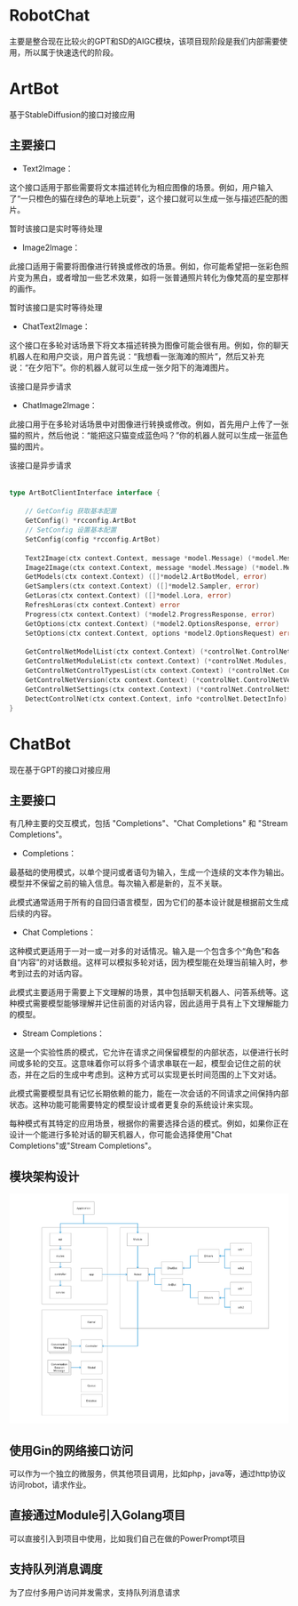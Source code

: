 
# RobotChat
主要是整合现在比较火的GPT和SD的AIGC模块，该项目现阶段是我们内部需要使用，所以属于快速迭代的阶段。

# ArtBot
基于StableDiffusion的接口对接应用

## 主要接口

* Text2Image：

这个接口适用于那些需要将文本描述转化为相应图像的场景。例如，用户输入了“一只橙色的猫在绿色的草地上玩耍”，这个接口就可以生成一张与描述匹配的图片。

暂时该接口是实时等待处理

* Image2Image：

此接口适用于需要将图像进行转换或修改的场景。例如，你可能希望把一张彩色照片变为黑白，或者增加一些艺术效果，如将一张普通照片转化为像梵高的星空那样的画作。

暂时该接口是实时等待处理

* ChatText2Image：

这个接口在多轮对话场景下将文本描述转换为图像可能会很有用。例如，你的聊天机器人在和用户交谈，用户首先说：“我想看一张海滩的照片”，然后又补充说：“在夕阳下”。你的机器人就可以生成一张夕阳下的海滩图片。

该接口是异步请求

* ChatImage2Image：

此接口用于在多轮对话场景中对图像进行转换或修改。例如，首先用户上传了一张猫的照片，然后他说：“能把这只猫变成蓝色吗？”你的机器人就可以生成一张蓝色猫的图片。

该接口是异步请求

```go

type ArtBotClientInterface interface {

	// GetConfig 获取基本配置
	GetConfig() *rcconfig.ArtBot
	// SetConfig 设置基本配置
	SetConfig(config *rcconfig.ArtBot)

	Text2Image(ctx context.Context, message *model.Message) (*model.Message, error)
	Image2Image(ctx context.Context, message *model.Message) (*model.Message, error)
	GetModels(ctx context.Context) ([]*model2.ArtBotModel, error)
	GetSamplers(ctx context.Context) ([]*model2.Sampler, error)
	GetLoras(ctx context.Context) ([]*model.Lora, error)
	RefreshLoras(ctx context.Context) error
	Progress(ctx context.Context) (*model2.ProgressResponse, error)
	GetOptions(ctx context.Context) (*model2.OptionsResponse, error)
	SetOptions(ctx context.Context, options *model2.OptionsRequest) error

	GetControlNetModelList(ctx context.Context) (*controlNet.ControlNetModels, error)
	GetControlNetModuleList(ctx context.Context) (*controlNet.Modules, error)
	GetControlNetControlTypesList(ctx context.Context) (*controlNet.ControlNetTypes, error)
	GetControlNetVersion(ctx context.Context) (*controlNet.ControlNetVersion, error)
	GetControlNetSettings(ctx context.Context) (*controlNet.ControlNetSettings, error)
	DetectControlNet(ctx context.Context, info *controlNet.DetectInfo) (interface{}, error)
}


```

# ChatBot
现在基于GPT的接口对接应用



## 主要接口
有几种主要的交互模式，包括 "Completions"、"Chat Completions" 和 "Stream Completions"。
* Completions：

最基础的使用模式，以单个提问或者语句为输入，生成一个连续的文本作为输出。模型并不保留之前的输入信息。每次输入都是新的，互不关联。

此模式通常适用于所有的自回归语言模型，因为它们的基本设计就是根据前文生成后续的内容。

* Chat Completions：

这种模式更适用于一对一或一对多的对话情况。输入是一个包含多个“角色”和各自“内容”的对话数组。这样可以模拟多轮对话，因为模型能在处理当前输入时，参考到过去的对话内容。

此模式主要适用于需要上下文理解的场景，其中包括聊天机器人、问答系统等。这种模式需要模型能够理解并记住前面的对话内容，因此适用于具有上下文理解能力的模型。

* Stream Completions：

这是一个实验性质的模式，它允许在请求之间保留模型的内部状态，以便进行长时间或多轮的交互。这意味着你可以将多个请求串联在一起，模型会记住之前的状态，并在之后的生成中考虑到。这种方式可以实现更长时间范围的上下文对话。

此模式需要模型具有记忆长期依赖的能力，能在一次会话的不同请求之间保持内部状态。这种功能可能需要特定的模型设计或者更复杂的系统设计来实现。

每种模式有其特定的应用场景，根据你的需要选择合适的模式。例如，如果你正在设计一个能进行多轮对话的聊天机器人，你可能会选择使用"Chat Completions"或"Stream Completions"。


## 模块架构设计

![img.png](resource/static/images/structure.png)



## 使用Gin的网络接口访问
可以作为一个独立的微服务，供其他项目调用，比如php，java等，通过http协议访问robot，请求作业。

## 直接通过Module引入Golang项目
可以直接引入到项目中使用，比如我们自己在做的PowerPrompt项目

## 支持队列消息调度

为了应付多用户访问并发需求，支持队列消息请求